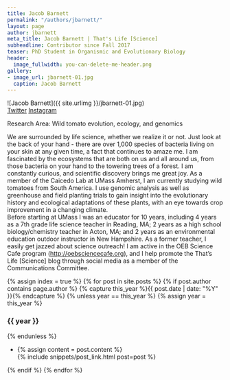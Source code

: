 ```yaml
---
title: Jacob Barnett
permalink: "/authors/jbarnett/"
layout: page
author: jbarnett
meta_title: Jacob Barnett | That's Life [Science]
subheadline: Contributor since Fall 2017
teaser: PhD Student in Organismic and Evolutionary Biology
header:
  image_fullwidth: you-can-delete-me-header.png
gallery:
- image_url: jbarnett-01.jpg
  caption: Jacob Barnett
---
```


![Jacob Barnett]({{ site.urlimg }}/jbarnett-01.jpg)<br>
[Twitter](https://twitter.com/barnett7science)
[Instagram](https://instagram.com/barnett7science)

Research Area: Wild tomato evolution, ecology, and genomics

We are surrounded by life science, whether we realize it or not. Just look at the back of your hand - there are over 1,000 species of bacteria living on your skin at any given time, a fact that continues to amaze me. I am fascinated by the ecosystems that are both on us and all around us, from those bacteria on your hand to the towering trees of a forest. I am constantly curious, and scientific discovery brings me great joy. 
As a member of the Caicedo Lab at UMass Amherst, I am currently studying wild tomatoes from South America. I use genomic analysis as well as greenhouse and field planting trials to gain insight into the evolutionary history and ecological adaptations of these plants, with an eye towards crop improvement in a changing climate.  
Before starting at UMass I was an educator for 10 years, including 4 years as a 7th grade life science teacher in Reading, MA; 2 years as a high school biology/chemistry teacher in Acton, MA; and 2 years as an environmental education outdoor instructor in New Hampshire. 
As a former teacher, I easily get jazzed about science outreach! I am active in the OEB Science Cafe program (http://oebsciencecafe.org), and I help promote the That’s Life [Science] blog through social media as a member of the Communications Committee. 

{% assign index = true %}
{% for post in site.posts %}
{% if post.author contains page.author %}
{% capture this_year %}{{ post.date | date: "%Y" }}{% endcapture %}
{% unless year == this_year %}
{% assign year = this_year %}
<h3>{{ year }}</h3>
{% endunless %}
<ul style="list-style-type:disc">
 <li> 
 {% assign content = post.content %} 
 <article>
 {% include snippets/post_link.html post=post %}
 </article>
 </li>
</ul>
{% endif %}
{% endfor %}
